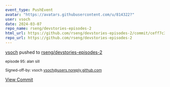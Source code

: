 ```yaml
---
event_type: PushEvent
avatar: "https://avatars.githubusercontent.com/u/814322?"
user: vsoch
date: 2024-03-07
repo_name: rseng/devstories-episodes-2
html_url: https://github.com/rseng/devstories-episodes-2/commit/ceff7c30b19f8327335c58d87e82a89ab725da72
repo_url: https://github.com/rseng/devstories-episodes-2
---
```


<a href='https://github.com/vsoch' target='_blank'>vsoch</a> pushed to <a href='https://github.com/rseng/devstories-episodes-2' target='_blank'>rseng/devstories-episodes-2</a>

<small>episode 95: alan sill

Signed-off-by: vsoch <vsoch@users.noreply.github.com></small>

<a href='https://github.com/rseng/devstories-episodes-2/commit/ceff7c30b19f8327335c58d87e82a89ab725da72' target='_blank'>View Commit</a>